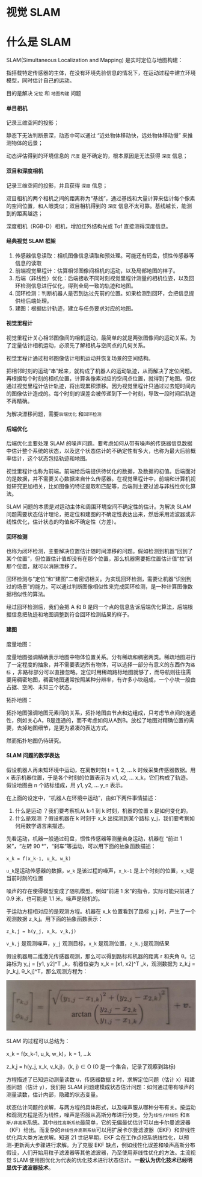 # 视觉 SLAM

# 什么是 SLAM

SLAM(Simultaneous Localization and Mapping) 是实时定位与地图构建：

指搭载特定传感器的主体，在没有环境先验信息的情况下，在运动过程中建立环境模型，同时估计自己的运动。

目的是解决 `定位` 和 `地图构建` 问题



#### 单目相机

记录三维空间的投影；

静态下无法判断景深，动态中可以通过 “近处物体移动快，远处物体移动慢” 来推测物体的远景；

动态评估得到的环境信息的 `尺度` 是不确定的，根本原因是无法获得 `深度` 信息；



#### 双目和深度相机

记录三维空间的投影，并且获得 `深度` 信息；

双目相机的两个相机之间的距离称为“基线”，通过基线和大量计算来估计每个像素的空间位置，和人眼类似；双目相机得到的 `深度` 信息不太可靠。基线越长，能测到的距离越远；

深度相机（RGB-D）相机，增加红外结构光或 Tof 直接测得深度信息。



#### 经典视觉 SLAM 框架

1. 传感器信息读取：相机图像信息读取和预处理。可能还有码盘，惯性传感器等信息的读取
2. 前端视觉里程计：估算相邻图像间相机的运动，以及局部地图的样子。
3. 后端（非线性）优化：后端接收不同时刻视觉里程计测量的相机位姿，以及回环检测信息进行优化，得到全局一致的轨迹和地图。
4. 回环检测：判断机器人是否到达过先前的位置。如果检测到回环，会把信息提供给后端处理。
5. 建图：根据估计轨迹，建立与任务要求对应的地图。



#### 视觉里程计

视觉里程计关心相邻图像间的相机运动，最简单的就是两张图像间的运动关系。为了定量估计相机运动，必须先了解相机与空间点的几何关系。

视觉里程计通过相邻图像估计相机运动并恢复场景的空间结构。

把相邻时刻的运动“串”起来，就构成了机器人的运动轨迹，从而解决了定位问题。再根据每个时刻的相机位置，计算各像素对应的空间点位置，就得到了地图。但仅通过视觉里程计估计轨迹，将出现累积漂移。因为视觉里程计只通过过去短时间内的图像估计造成的。每个时刻的误差会被传递到下一个时刻，导致一段时间后轨迹不再精确。

为解决漂移问题，需要`后端优化` 和`回环检测`



#### 后端优化

后端优化主要处理 SLAM 的噪声问题。要考虑如何从带有噪声的传感器信息数据中估计整个系统的状态，以及这个状态估计的不确定性有多大，也称为最大后验概率估计，这个状态包括轨迹和地图。

视觉里程计也称为前端。前端给后端提供待优化的数据，及数据的初值。后端面对的是数据，并不需要关心数据来自什么传感器。在视觉里程计中，前端和计算机视觉研究更加相关，比如图像的特征提取和匹配等，后端则主要过滤与非线性优化算法。

SLAM 问题的本质是对运动主体和周围环境空间不确定性的估计。为解决 SLAM 问题需要状态估计理论，把定位和建图的不确定性表达出来，然后采用滤波器或非线性优化，估计状态的均值和不确定性（方差）。



#### 回环检测

也称为闭环检测，主要解决位置估计随时间漂移的问题。假如检测到机器“回到了某个位置”，但位置估计值却没有在那个位置，那么机器需要把位置估计值“拉”到那个位置，就可以消除漂移了。

回环检测与“定位”和“建图”二者密切相关。为实现回环检测，需要让机器“识别到过的场景”的能力。可以通过判断图像相似性来完成回环检测，是一种计算图像数据相似性的算法。

经过回环检测后，我们会把 A 和 B 是同一个点的信息告诉后端优化算法，后端根据信息把轨迹和地图调整到符合回环检测结果的样子。



#### 建图

度量地图：

度量地图强调精确表示地图中物体位置关系。分有稀疏和稠密两类。稀疏地图进行了一定程度的抽象，并不需要表达所有物体，可以选择一部分有意义的东西作为`路标` ，非路标部分可以直接忽略。定位时用稀疏路标地图就够了，而导航则往往需要用稠密地图，稠密地图通常按照某种分辨率，有许多小块组成，一个小块一般由占据、空闲、未知三个状态。

拓扑地图：

拓扑地图强调地图元素间的关系，拓扑地图由节点和边组成，只考虑节点间的连通性，例如关心A，B是连通的，而不考虑如何从A到B。放松了地图对精确位置的需要，去掉地图细节，是更为紧凑的表达方式。

然而拓扑地图仍待研究。



#### SLAM 问题的数学表达

假设机器人再未知环境中运动，在离散时刻 t = 1, 2, ... k 时候采集传感器数据。用 x 表示机器位置，于是各个时刻的位置表示为 x1, x2, ... x_k，它们构成了轨迹。假设地图由 n 个路标组成，用 y1, y2, ... y_n 表示。

在上面的设定中，“机器人在环境中运动”，由如下两件事情描述：

1. 什么是运动 ？我们要考察机从 k-1 到 k 时刻，机器的位置 x 是如何变化的。
2. 什么是观测 ？假设机器在 k 时刻于 x_k 出探测到某个路标 y_j，我们要考察如何用数学语言来描述。

先看运动，机器一般通过码盘，惯性传感器等测量自身运动，机器在 “前进 1 米”，“左转 90 °”，“刹车”等运动，可以用下面的抽象函数描述：

`x_k = f(x_k-1, u_k, w_k)`

`u_k`是运动传感器的数据，`w_k` 是该过程的噪声，`x_k-1` 是上个时刻的位置，`x_k`是当前时刻的位置

噪声的存在使得模型变成了随机模型。例如“前进 1 米”的指令，实际可能只前进了 0.9 米，也可能是 1.1 米。噪声是随机的。

于运动方程相对应的是观测方程。机器在 x_k 位置看到了路标 y_j 时，产生了一个观测数据 z_k,j。用下面的抽象函数表示：

`z_k,j = h(y_j, x_k, v_k,j)`

`v_k,j` 是观测噪声，`y_j` 观测目标，`x_k` 是观测位置，`z_k,j`是观测结果

假设机器用二维激光传感器观测，那么可以得到路标和机器的距离 r 和夹角 θ。记路标为 y_j = [y1, y2]^T _k，机器位姿为 x_k = [x1, x2]^T _k，观测数据为 z_k,j = [r_k,j, θ\_k,j]^T，那么观测方程为：

![](观测方策的数学模型.jpg)

SLAM 的过程可以总结为：

x_k = f(x_k-1, u_k, w_k)，k = 1, ...k

z_k,j = h(y_j, x_k, v_k,j)，(k, j) ∈ O  (O 是一个集合，记录了观察到路标)

方程描述了已知运动测量读数 u，传感器数据 z 时，求解定位问题（估计 x）和建图问题（估计 y），我们把 SLAM 问题建模成状态估计问题：如何通过带有噪声的测量读数，估计内部，隐藏的状态变量。

状态估计问题的求解，与两方程的具体形式，以及噪声服从哪种分布有关。按运动和观测方程是否为线性，噪声是否服从高斯分布进行分类，分为`线性/非线性` 和`高斯/非高斯`系统。其中`线性高斯系统`最简单，它的无偏最优估计可以由卡尔曼滤波器（KF）给出。而复杂的`非线性非高斯系统`可以用扩展卡尔曼滤波器（EKF）和非线性优化两大类方法求解。知道 21 世纪早期，EKF 会在工作点把系统线性化，以预测-更新两大步骤进行求解。为了克服 EKF 缺点，例如线性化误差和噪声高斯分布假设，人们开始用粒子滤波器等其他滤波器，乃至使用非线性优化的方法。主流视觉 SLAM 使用图优化为代表的优化技术进行状态估计。**一般认为优化技术已经明显优于滤波器技术**。

































